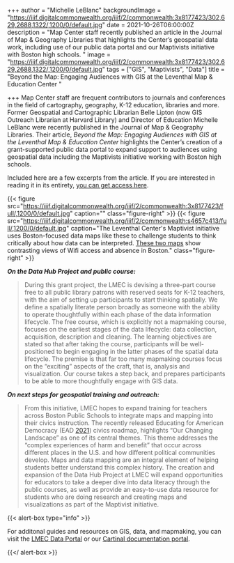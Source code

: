 +++
author = "Michelle LeBlanc"
backgroundImage = "https://iiif.digitalcommonwealth.org/iiif/2/commonwealth:3x8177423/302,629,2688,1322/,1200/0/default.jpg"
date = 2021-10-26T06:00:00Z
description = "Map Center staff recently published an article in the Journal of Map & Geography Libraries that highlights the Center’s geospatial data work, including use of our public data portal and our Maptivists initiative with Boston high schools. "
image = "https://iiif.digitalcommonwealth.org/iiif/2/commonwealth:3x8177423/302,629,2688,1322/,1200/0/default.jpg"
tags = ["GIS", "Maptivists", "Data"]
title = "Beyond the Map: Engaging Audiences with GIS at the Leventhal Map & Education Center "

+++
Map Center staff are frequent contributors to journals and conferences in the field of cartography, geography, K-12 education, libraries and more. Former Geospatial and Cartographic Librarian Belle Lipton (now GIS Outreach Librarian at Harvard Library) and Director of Education Michelle LeBlanc were recently published in the Journal of Map & Geography Libraries. Their article, _Beyond the Map: Engaging Audiences with GIS at the Leventhal Map & Education Center_ highlights the Center’s creation of a grant-supported public data portal to expand support to audiences using geospatial data including the Maptivists initiative working with Boston high schools.

Included here are a few excerpts from the article. If you are interested in reading it in its entirety, [you can get access here](https://www.tandfonline.com/doi/full/10.1080/15420353.2021.1944949).

{{< figure src="https://iiif.digitalcommonwealth.org/iiif/2/commonwealth:3x8177423/full/,1200/0/default.jpg" caption="" class="figure-right" >}}
{{< figure src="https://iiif.digitalcommonwealth.org/iiif/2/commonwealth:s4657c413/full/,1200/0/default.jpg" caption="The Leventhal Center's Maptivist initiative uses Boston-focused data maps like these to challenge students to think critically about how data can be interpreted. [These two maps](https://collections.leventhalmap.org/search?utf8=✓&search_field=all_fields&q=Huffman+wi-fi&search_field=all_fields) show contrasting views of Wifi access and absence in Boston." class="figure-right" >}}

**_On the Data Hub Project and public course:_**

> During this grant project, the LMEC is devising a three-part course free to all public library patrons with reserved seats for K-12 teachers, with the aim of setting up participants to start thinking spatially. We define a spatially literate person broadly as someone with the ability to operate thoughtfully within each phase of the data information lifecycle. The free course, which is explicitly not a mapmaking course, focuses on the earliest stages of the data lifecycle: data collection, acquisition, description and cleaning. The learning objectives are stated so that after taking the course, participants will be well-positioned to begin engaging in the latter phases of the spatial data lifecycle. The premise is that far too many mapmaking courses focus on the “exciting” aspects of the craft, that is, analysis and visualization. Our course takes a step back, and prepares participants to be able to more thoughtfully engage with GIS data.

**_On next steps for geospatial training and outreach:_**

> From this initiative, LMEC hopes to expand training for teachers across Boston Public Schools to integrate maps and mapping into their civics instruction. The recently released Educating for American Democracy (EAD [2021](https://www.tandfonline.com/eprint/WVNVSXT9NVKQWFNVINCU/full?target=10.1080/15420353.2021.1944949)) civics roadmap, highlights “Our Changing Landscape” as one of its central themes. This theme addresses the “complex experiences of harm and benefit” that occur across different places in the U.S. and how different political communities develop. Maps and data mapping are an integral element of helping students better understand this complex history. The creation and expansion of the Data Hub Project at LMEC will expand opportunities for educators to take a deeper dive into data literacy through the public courses, as well as provide an easy-to-use data resource for students who are doing research and creating maps and visualizations as part of the Maptivist initiative.

{{< alert-box type="info" >}}

For additonal guides and resources on GIS, data, and mapmaking, you can visit the [LMEC Data Portal](https://data.leventhalmap.org/#/)  or our [Cartinal documentation portal](https://cartinal.leventhalmap.org/).

{{</ alert-box >}}